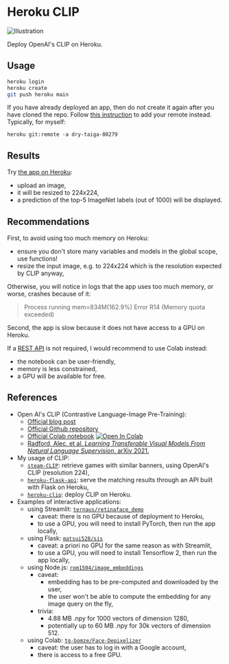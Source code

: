 # Heroku CLIP

![Illustration][cover-image]

Deploy OpenAI's CLIP on Heroku.

## Usage

```bash
heroku login
heroku create
git push heroku main
```

If you have already deployed an app, then do not create it again after you have cloned the repo.
Follow [this instruction][heroku-instruction] to add your remote instead.
Typically, for myself:
```
heroku git:remote -a dry-taiga-80279
```

## Results

Try [the app on Heroku][heroku-deployed-app]:
-   upload an image,
-   it will be resized to 224x224,
-   a prediction of the top-5 ImageNet labels (out of 1000) will be displayed.

## Recommendations

First, to avoid using too much memory on Heroku:
-   ensure you don't store many variables and models in the global scope, use functions!
-   resize the input image, e.g. to 224x224 which is the resolution expected by CLIP anyway,

Otherwise, you will notice in logs that the app uses too much memory, or worse, crashes because of it:

> Process running mem=834M(162.9%)
> Error R14 (Memory quota exceeded)

Second, the app is slow because it does not have access to a GPU on Heroku.

If a [REST API][wiki-REST-API] is not required, I would recommend to use Colab instead:
-   the notebook can be user-friendly,
-   memory is less constrained,
-   a GPU will be available for free.

## References

-   Open AI's CLIP (Contrastive Language-Image Pre-Training):
    - [Official blog post][openai-blog]
    - [Official Github repository][openai-clip]
    - [Official Colab notebook][openai-colab]
      [![Open In Colab][colab-badge]][openai-colab]
    - [Radford, Alec, et al. *Learning Transferable Visual Models From Natural Language Supervision*. arXiv 2021.][openai-paper]
-   My usage of CLIP:
    - [`steam-CLIP`][banner-repository-CLIP]: retrieve games with similar banners, using OpenAI's CLIP (resolution 224),
    - [`heroku-flask-api`][my-flask-API]: serve the matching results through an API built with Flask on Heroku,
    - [`heroku-clip`][heroku-app-CLIP]: deploy CLIP on Heroku.
-   Examples of interactive applications:
    - using Streamlit: [`ternaus/retinaface_demo`][streamlit-app]
      - caveat: there is no GPU because of deployment to Heroku,
      - to use a GPU, you will need to install PyTorch, then run the app locally,
    - using Flask: [`matsui528/sis`][flask-app]
      - caveat: a priori no GPU for the same reason as with Streamlit,
      - to use a GPU, you will need to install Tensorflow 2, then run the app locally,
    - using Node.js: [`rom1504/image_embeddings`][nodejs-app]
      - caveat:
        - embedding has to be pre-computed and downloaded by the user,
        - the user won't be able to compute the embedding for any image query on the fly,
      - trivia:
        - 4.88 MB .npy for 1000 vectors of dimension 1280,
        - potentially up to 60 MB .npy for 30k vectors of dimension 512.
     - using Colab: [`tg-bomze/Face-Depixelizer`][colab-app-equivalent]
       - caveat: the user has to log in with a Google account,
       - there is access to a free GPU.

[my-flask-API]: <https://github.com/woctezuma/heroku-flask-api>
[streamlit-app]: <https://github.com/ternaus/retinaface_demo>
[flask-app]: <https://github.com/matsui528/sis>
[nodejs-app]: <https://github.com/rom1504/image_embeddings/tree/web>
[colab-app-equivalent]: <https://github.com/tg-bomze/Face-Depixelizer>

<!-- Definitions -->

[openai-blog]: <https://openai.com/blog/clip/>
[openai-clip]: <https://github.com/openai/CLIP>
[openai-colab]: <https://colab.research.google.com/github/openai/clip/blob/master/Interacting_with_CLIP.ipynb>
[openai-paper]: <https://cdn.openai.com/papers/Learning_Transferable_Visual_Models_From_Natural_Language_Supervision.pdf>

[banner-repository-CLIP]: <https://github.com/woctezuma/steam-CLIP>
[heroku-app-CLIP]: <https://github.com/woctezuma/heroku-clip>
[heroku-deployed-app]: <https://dry-taiga-80279.herokuapp.com/>
[heroku-instruction]: <https://devcenter.heroku.com/articles/git#for-an-existing-heroku-app>
[cover-image]: <https://github.com/woctezuma/heroku-clip/wiki/img/illustration.jpg>

[colab-badge]: <https://colab.research.google.com/assets/colab-badge.svg>

[wiki-REST-API]: <https://en.wikipedia.org/wiki/Representational_state_transfer>

